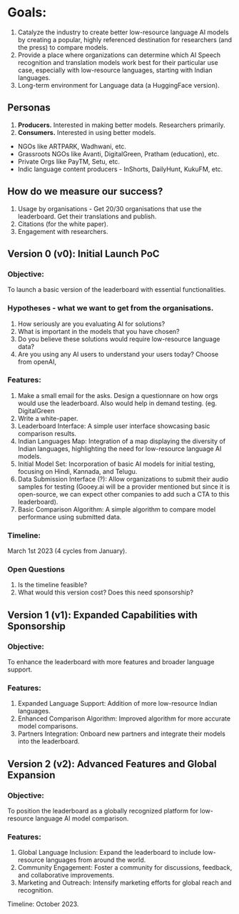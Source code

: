 # Goals: 
1. Catalyze the industry to create better low-resource language AI models by creating a popular, highly referenced destination for researchers (and the press) to compare models.
2.  Provide a place where organizations can determine which AI Speech recognition and translation models work best for their particular use case, especially with low-resource languages, starting with Indian languages.
3.  Long-term environment for Language data (a HuggingFace version).

## Personas
1. **Producers.** Interested in making better models. Researchers primarily.
2. **Consumers.** Interested in using better models.
- NGOs like ARTPARK, Wadhwani, etc.
- Grassroots NGOs like Avanti, DigitalGreen, Pratham (education), etc.
- Private Orgs like PayTM, Setu, etc.
- Indic language content producers - InShorts, DailyHunt, KukuFM, etc.

## How do we measure our success?
1. Usage by organisations - Get 20/30 organisations that use the leaderboard. Get their translations and publish. 
2. Citations (for the white paper). 
3. Engagement with researchers.

## Version 0 (v0): Initial Launch PoC
### Objective:
To launch a basic version of the leaderboard with essential functionalities.

### Hypotheses - what we want to get from the organisations.
1. How seriously are you evaluating AI for solutions?
2. What is important in the models that you have chosen?
3. Do you believe these solutions would require low-resource language data?
4. Are you using any AI users to understand your users today? Choose from openAI, 


### Features:
1. Make a small email for the asks. Design a questionnare on how orgs would use the leaderboard. Also would help in demand testing. (eg. DigitalGreen
2. Write a white-paper.
3. Leaderboard Interface: A simple user interface showcasing basic comparison results.
4. Indian Languages Map: Integration of a map displaying the diversity of Indian languages, highlighting the need for low-resource language AI models.
5. Initial Model Set: Incorporation of basic AI models for initial testing, focusing on Hindi, Kannada, and Telugu.
6. Data Submission Interface (?): Allow organizations to submit their audio samples for testing (Gooey.ai will be a provider mentioned but since it is open-source, we can expect other companies to add such a CTA to this leaderboard).
7. Basic Comparison Algorithm: A simple algorithm to compare model performance using submitted data.
   
### Timeline: 
March 1st 2023 (4 cycles from January).

### Open Questions
1. Is the timeline feasible?
2. What would this version cost? Does this need sponsorship?


## Version 1 (v1): Expanded Capabilities with Sponsorship

### Objective:
To enhance the leaderboard with more features and broader language support.

### Features:
1. Expanded Language Support: Addition of more low-resource Indian languages.
2. Enhanced Comparison Algorithm: Improved algorithm for more accurate model comparisons.
3. Partners Integration: Onboard new partners and integrate their models into the leaderboard.

## Version 2 (v2): Advanced Features and Global Expansion
### Objective:
To position the leaderboard as a globally recognized platform for low-resource language AI model comparison.

### Features:
1. Global Language Inclusion: Expand the leaderboard to include low-resource languages from around the world.
2. Community Engagement: Foster a community for discussions, feedback, and collaborative improvements.
3. Marketing and Outreach: Intensify marketing efforts for global reach and recognition.

Timeline: October 2023.
